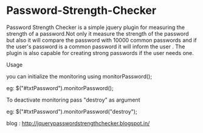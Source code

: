 # Password-Strength-Checker
Password Strength Checker is a simple jquery plugin for measuring the strength of a password.Not only it measure the strength of the password but also it will compare the password with 10000 common passwords and if the user's password is a common password it will inform the user . The plugin is also capable for creating strong passwords if the user needs one.
 

 Usage

 you can initialize the monitoring using monitorPassword();

 eg: $("#txtPassword").monitorPassword();


 To deactivate monitoring pass "destroy" as argument

 eg: $("#txtPassword").monitorPassword("destroy");

 blog : http://jquerypasswordstrengthchecker.blogspot.in/
